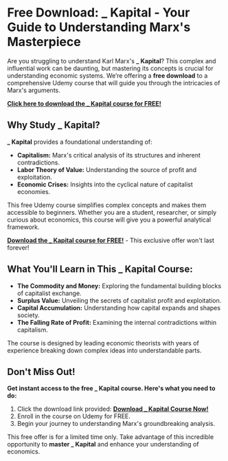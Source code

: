 # Free Download: _ Kapital - Your Guide to Understanding Marx's Masterpiece

Are you struggling to understand Karl Marx's **_ Kapital**? This complex and influential work can be daunting, but mastering its concepts is crucial for understanding economic systems. We’re offering a **free download** to a comprehensive Udemy course that will guide you through the intricacies of Marx's arguments.

[**Click here to download the _ Kapital course for FREE!**](https://udemywork.com/-kapital)

## Why Study _ Kapital?

**_ Kapital** provides a foundational understanding of:

*   **Capitalism:** Marx's critical analysis of its structures and inherent contradictions.
*   **Labor Theory of Value:** Understanding the source of profit and exploitation.
*   **Economic Crises:** Insights into the cyclical nature of capitalist economies.

This free Udemy course simplifies complex concepts and makes them accessible to beginners. Whether you are a student, researcher, or simply curious about economics, this course will give you a powerful analytical framework.

[**Download the _ Kapital course for FREE!**](https://udemywork.com/-kapital) - This exclusive offer won't last forever!

## What You'll Learn in This _ Kapital Course:

*   **The Commodity and Money:** Exploring the fundamental building blocks of capitalist exchange.
*   **Surplus Value:** Unveiling the secrets of capitalist profit and exploitation.
*   **Capital Accumulation:** Understanding how capital expands and shapes society.
*   **The Falling Rate of Profit:** Examining the internal contradictions within capitalism.

The course is designed by leading economic theorists with years of experience breaking down complex ideas into understandable parts.

## Don't Miss Out!

**Get instant access to the free _ Kapital course. Here's what you need to do:**

1.  Click the download link provided: [**Download _ Kapital Course Now!**](https://udemywork.com/-kapital)
2.  Enroll in the course on Udemy for FREE.
3.  Begin your journey to understanding Marx's groundbreaking analysis.

This free offer is for a limited time only. Take advantage of this incredible opportunity to **master _ Kapital** and enhance your understanding of economics.

